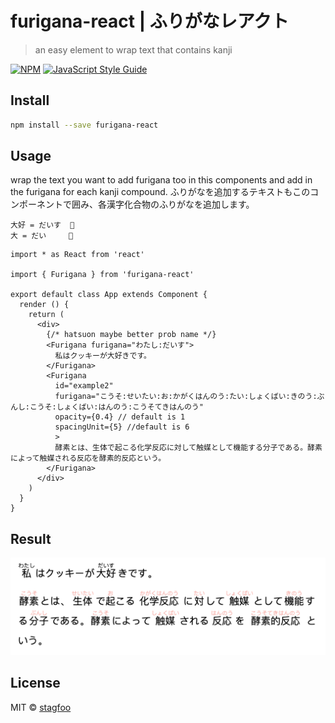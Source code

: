 # furigana-react | ふりがなレアクト

> an easy element to wrap text that contains kanji

[![NPM](https://img.shields.io/npm/v/furigana-react.svg)](https://www.npmjs.com/package/furigana-react) [![JavaScript Style Guide](https://img.shields.io/badge/code_style-standard-brightgreen.svg)](https://standardjs.com)



## Install

```bash
npm install --save furigana-react
```

## Usage

wrap the text you want to add furigana too in this components and add in the furigana for each kanji compound.
ふりがなを追加するテキストもこのコンポーネントで囲み、各漢字化合物のふりがなを追加します。
```
大好 = だいす  🙆
大 = だい     🙅
```

```tsx
import * as React from 'react'

import { Furigana } from 'furigana-react'

export default class App extends Component {
  render () {
    return (
      <div>
        {/* hatsuon maybe better prob name */}
        <Furigana furigana="わたし:だいす">
          私はクッキーが大好きです。
        </Furigana>
        <Furigana
          id="example2"
          furigana="こうそ:せいたい:お:かがくはんのう:たい:しょくばい:きのう:ぶんし:こうそ:しょくばい:はんのう:こうそてきはんのう"
          opacity={0.4} // default is 1
          spacingUnit={5} //default is 6
          >
          酵素とは、生体で起こる化学反応に対して触媒として機能する分子である。酵素によって触媒される反応を酵素的反応という。
        </Furigana>
      </div>
    )
  }
}
```
## Result
![example](./example.png)


## License

MIT © [stagfoo](https://github.com/stagfoo)
